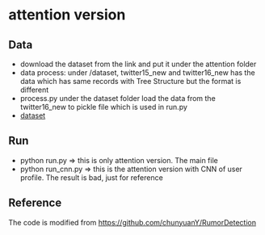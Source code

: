 # attention version 

## Data
* download the dataset from the link and put it under the attention folder
* data process: 
under /dataset, twitter15_new and twitter16_new has the data  which has same records with Tree Structure but the format is different
* process.py under the dataset folder load the data from the twitter16_new to pickle file which is used in run.py
* [dataset](https://1drv.ms/u/s!ApBEiUtUqBjHzBdZn_bSE-GfA1Vd?e=aSRSWy)
## Run
* python run.py => this is only attention version.  The main file
* python run_cnn.py => this is the attention version with CNN of user profile. The result is bad, just for reference

## Reference
The code is modified from
https://github.com/chunyuanY/RumorDetection
